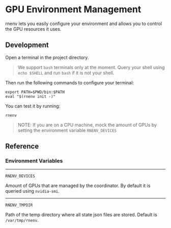 # GPU Environment Management

rnenv lets you easily configure your environment and allows you to control the GPU resources it uses.

## Development
Open a terminal in the project directory.

> We support `bash` terminals only at the moment. Query your shell using `echo $SHELL` and run `bash` if it is not your shell.

Then run the following commands to configure your terminal:
```
export PATH=$PWD/bin:$PATH
eval "$(rnenv init -)"
```

You can test it by running:
```
rnenv
```

> NOTE: If you are on a CPU machine, mock the amount of GPUs by setting the environment variable `RNENV_DEVICES`

## Reference
### Environment Variables
---
`RNENV_DEVICES`

Amount of GPUs that are managed by the coordinator.
By default it is queried using `nvidia-smi`.

---
`RNENV_TMPDIR`

Path of the temp directory where all state json files are stored.
Default is `/var/tmp/rnenv`.
